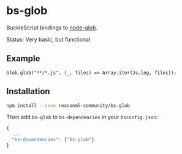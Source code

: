 
# bs-glob

BuckleScript bindings to [node-glob](https://github.com/isaacs/node-glob).

Status: Very basic, but functional

## Example
```reason
Glob.glob("**/*.js", (_, files) => Array.iter(Js.log, files));
```

## Installation

```sh
npm install --save reasonml-community/bs-glob
```

Then add `bs-glob` to `bs-dependencies` in your `bsconfig.json`:
```js
{
  ...
  "bs-dependencies": ["bs-glob"]
}
```
